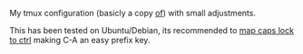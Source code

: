 My tmux configuration (basicly a copy [of](https://github.com/joshuaclayton/dotfiles/)) with small adjustments.

This has been tested on Ubuntu/Debian, its recommended to [map caps lock to ctrl](http://mbowcock.com/notebook/remap-caps-lock-to-ctrl-in-ubuntu-11-10/) making C-A an easy prefix key. 


